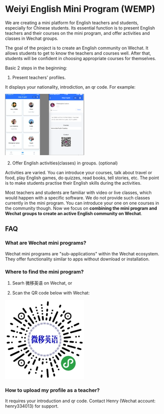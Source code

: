 # Weiyi English Mini Program (WEMP)

We are creating a mini platform for English teachers and students, especially for Chinese students. Its essential function is to present English teachers and their courses on the mini program, and offer activities and classes in Wechat groups.

The goal of the project is to create an English community on Wechat. It allows students to get to know the teachers and courses well. After that, students will be confident in choosing appropriate courses for themselves.

Basic 2 steps in the beginning:

1. Present teachers' profiles.

It displays your nationality, introdiction, an qr code. For example:

  <img src="images/profile.png" width="258">

2. Offer English activities(classes) in groups. (optional)

Activities are varied. You can introduce your courses, talk about travel or food, play English games, do quizzes, read books, tell stories, etc. The point is to make students practise their English skills during the activities.

Most teachers and students are familiar with video or live classes, which would happen with a specific software. We do not provide such classes currently in the mini program. You can introduce your one on one courses in the community though. Now we focus on **combining the mini program and Wechat groups to create an active English community on Wechat**.


## FAQ

### What are Wechat mini programs?

Wechat mini programs are "sub-applications" within the Wechat ecosystem. They offer functionality similar to apps without download or installation.

### Where to find the mini program?

1. Searh 微移英语 on Wechat, or

2. Scan the QR code below with Wechat:

  <img src="images/wemp-qr.jpg" width="258">

### How to upload my profile as a teacher?

It requires your introduction and qr code. Contact Henry (Wechat account: henry334013) for support.



